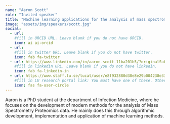 ```yaml
---
name: "Aaron Scott"
role: "Invited speaker"
title: "Machine learning applications for the analysis of mass spectrometry proteomics data"
image: "assets/img/speakers/scott.jpg"
social:
  - url: 
    #fill in ORCID URL. Leave blank if you do not have ORCID.
    icon: ai ai-orcid
  - url: 
    #fill in twitter URL. Leave blank if you do not have twitter.
    icon: fab fa-twitter
  - url: https://www.linkedin.com/in/aaron-scott-11ba201b5/?originalSubdomain=se
    #fill in linkedin URL. Leave blank if you do not have linkedin.
    icon: fab fa-linkedin-in
  - url: https://www.staff.lu.se/lucat/user/e8f932880d38e8e29b004238e339415d
    #fill in LU research portal link: You must have one of these. Otherwise, leave blank.
    icon: fas fa-user-circle
---
```


Aaron is a PhD student at the department of Infection Medicine, where he focuses on the development of modern methods for the analysis of Mass Spectrometry Proteomics data. He mainly does this through algorithmic development, implementation and application of machine learning methods.
